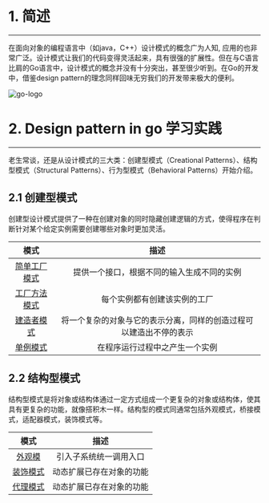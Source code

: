 # 1. 简述
-------------------
在面向对象的编程语言中（如java，C++）设计模式的概念广为人知, 应用的也非常广泛。设计模式让我们的代码变得灵活起来，具有很强的扩展性。但在与C语言比肩的Go语言中，设计模式的概念并没有十分突出，甚至很少听到。在Go的开发中，借鉴design pattern的理念同样回味无穷我们的开发带来极大的便利。

![go-logo](http://img.blog.csdn.net/20170826191635943)

# 2. Design pattern in go 学习实践
-------------------
老生常谈，还是从设计模式的三大类：创建型模式（Creational Patterns）、结构型模式（Structural Patterns）、行为型模式（Behavioral Patterns）开始介绍。

## 2.1 创建型模式
创建型设计模式提供了一种在创建对象的同时隐藏创建逻辑的方式，使得程序在判断针对某个给定实例需要创建哪些对象时更加灵活。

|模式|描述|
|:--:|:--:|
|[简单工厂模式](https://github.com/jeanphorn/go-design-patterns/blob/master/creational_patterns/simplefactory.go)|提供一个接口，根据不同的输入生成不同的实例|
|[工厂方法模式](https://github.com/jeanphorn/go-design-patterns/blob/master/creational_patterns/funcfactory.go)|每个实例都有创建该实例的工厂|
|[建造者模式](https://github.com/jeanphorn/go-design-patterns/blob/master/creational_patterns/builder.go)|将一个复杂的对象与它的表示分离，同样的创造过程可以建造出不停的表示|
|[单例模式](https://github.com/jeanphorn/go-design-patterns/blob/master/creational_patterns/singleton.go)|在程序运行过程中之产生一个实例|

## 2.2 结构型模式

结构型模式是将对象或结构体通过一定方式组成一个更复杂的对象或结构体，使其具有更复杂的功能，就像搭积木一样。结构型的模式同通常包括外观模式，桥接模式，适配器模式，装饰模式等。

|模式|描述|
|:--:|:--:|
|[外观模](https://github.com/jeanphorn/go-design-patterns/blob/master/structural_patterns/facade.go)|引入子系统统一调用入口|
|[装饰模式](https://github.com/jeanphorn/go-design-patterns/blob/master/structural_patterns/decorator.go)|动态扩展已存在对象的功能|
|[代理模式](https://github.com/jeanphorn/go-design-patterns/blob/master/structural_patterns/proxy.go)|动态扩展已存在对象的功能|
